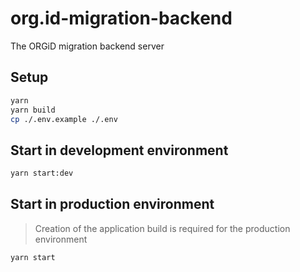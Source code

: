 # org.id-migration-backend

The ORGiD migration backend server

## Setup

```bash
yarn
yarn build
cp ./.env.example ./.env
```

## Start in development environment

```bash
yarn start:dev
```

## Start in production environment

> Creation of the application build is required for the production environment

```bash
yarn start
```
